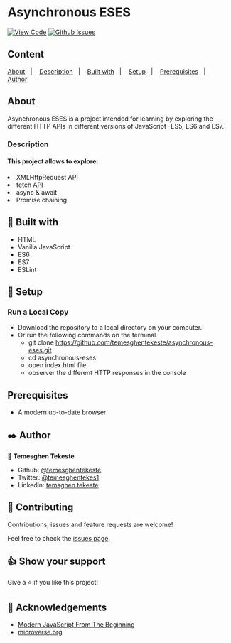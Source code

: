 # Asynchronous ESES

[![View Code](https://img.shields.io/badge/View%20-Code-green)](https://github.com/temesghentekeste/asynchronous-eses/pulls)
[![Github Issues](https://img.shields.io/badge/GitHub-Issues-orange)](https://github.com/temesghentekeste/asynchronous-eses/issues)


## Content

<a text-align="center" href="#about">About</a>&nbsp;&nbsp;&nbsp;|&nbsp;&nbsp;&nbsp;
<a href="#description">Description</a>&nbsp;&nbsp;&nbsp;|&nbsp;&nbsp;&nbsp;
<a href="#with">Built with</a>&nbsp;&nbsp;&nbsp;|&nbsp;&nbsp;&nbsp;
<a href="#setup">Setup</a>&nbsp;&nbsp;&nbsp;|&nbsp;&nbsp;&nbsp;
<a href="#prerequisites">Prerequisites</a>&nbsp;&nbsp;&nbsp;|&nbsp;&nbsp;&nbsp;
<a href="#author">Author</a>


## About <a name = "about"></a>

Asynchronous ESES is a project intended for learning by exploring the different HTTP APIs in different versions of JavaScript -ES5, ES6 and ES7.

<h3>Description <a name = "description"></a></h3>
<h4>This project allows to explore:</h4>
<li>XMLHttpRequest API</li>
<li>fetch API</li>
<li>async & await</li>
<li>Promise chaining</li>


## 🔧 Built with<a name = "with"></a>

- HTML
- Vanilla JavaScript
- ES6
- ES7
- ESLint

## 🔨 Setup<a name = "setup"></a>
### Run a Local Copy
- Download the repository to a local directory on your computer.
- Or run the following commands on the terminal
  - git clone https://github.com/temesghentekeste/asynchronous-eses.git
  - cd asynchronous-eses
  - open index.html file
  - observer the different HTTP responses in the console

## Prerequisites<a name = "prerequisites"></a>
- A modern up-to-date browser

## ✒️  Author <a name = "author"></a>

👤 **Temesghen Tekeste**

- Github: [@temesghentekeste](https://github.com/temesghentekeste)
- Twitter: [@temesghentekes1](https://twitter.com/temesghentekes1)
- Linkedin: [temsghen tekeste](https://www.linkedin.com/in/temesghentekeste/)


## 🤝 Contributing

Contributions, issues and feature requests are welcome!

Feel free to check the [issues page](https://github.com/temesghentekeste/asynchronous-eses/issues).


## 👍 Show your support

Give a ⭐️ if you like this project!

## :clap: Acknowledgements
- <a href="https://www.udemy.com/course/modern-javascript-from-the-beginning/" target="_blank">Modern JavaScript From The Beginning</a>
- <a href="https://www.microverse.org/" target="_blank">microverse.org</a>
</div>
